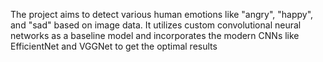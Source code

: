 The project aims to detect various human emotions like "angry", "happy", and "sad" based on image data. It utilizes custom convolutional neural networks as a baseline model and incorporates the modern CNNs like EfficientNet and VGGNet to get the optimal results 
